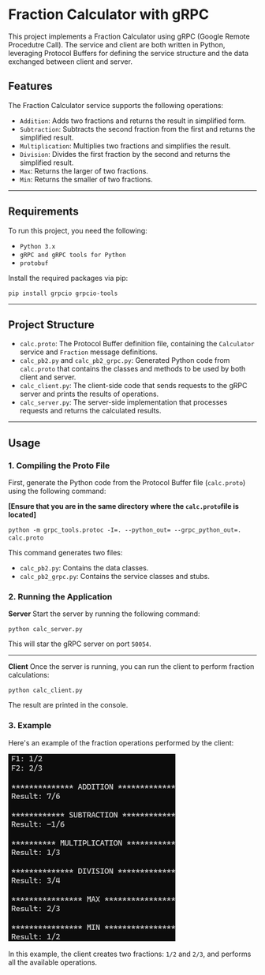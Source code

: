 # Fraction Calculator with gRPC

This project implements a Fraction Calculator using gRPC (Google Remote Procedutre Call). The service and client are both written in Python, leveraging Protocol Buffers for defining the service structure and the data exchanged between client and server.

## Features

The Fraction Calculator service supports the following operations:

- `Addition`: Adds two fractions and returns the result in simplified form.
- `Subtraction`: Subtracts the second fraction from the first and returns the simplified result.
- `Multiplication`: Multiplies two fractions and simplifies the result.
- `Division`: Divides the first fraction by the second and returns the simplified result. 
- `Max`: Returns the larger of two fractions.
- `Min`: Returns the smaller of two fractions.

---

## Requirements
To run this project, you need the following:
- `Python 3.x`
- `gRPC and gRPC tools for Python`
- `protobuf`
  
Install the required packages via pip:
```
pip install grpcio grpcio-tools
```
---

## Project Structure
- `calc.proto`: The Protocol Buffer definition file, containing the `Calculator` service and `Fraction` message definitions.
- `calc_pb2.py` and `calc_pb2_grpc.py`: Generated Python code from `calc.proto` that contains the classes and methods to be used by both client and server.
- `calc_client.py`: The client-side code that sends requests to the gRPC server and prints the results of operations.
- `calc_server.py`: The server-side implementation that processes requests and returns the calculated results.

---

## Usage

### 1. Compiling the Proto File
First, generate the Python code from the Protocol Buffer file (`calc.proto`) using the following command:

**[Ensure that you are in the same directory where the `calc.proto`file is located]**

```
python -m grpc_tools.protoc -I=. --python_out= --grpc_python_out=. calc.proto
```

This command generates two files:
- `calc_pb2.py`: Contains the data classes.
- `calc_pb2_grpc.py`: Contains the service classes and stubs.

### 2. Running the Application
**Server**
Start the server by running the following command:
```
python calc_server.py
```
This will star the gRPC server on port `50054`.

---

**Client**
Once the server is running, you can run the client to perform fraction calculations:
```
python calc_client.py
```

The result are printed in the console.

### 3. Example
Here's an example of the fraction operations performed by the client:

<img src="https://github.com/lihviaa/comp_distribuida/blob/main/assets/execucao_calc_grmp.png">

In this example, the client creates two fractions: `1/2` and `2/3`, and performs all the available operations.
